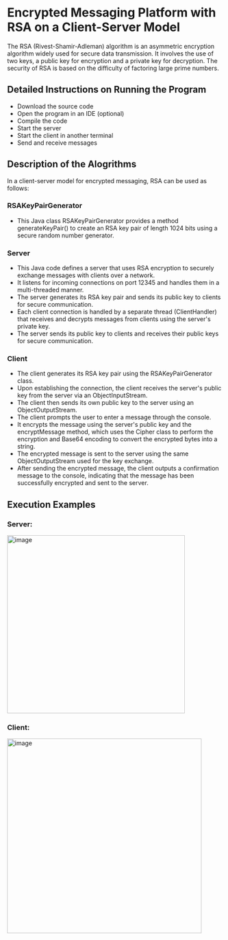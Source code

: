 # Encrypted Messaging Platform with RSA on a Client-Server Model
The RSA (Rivest-Shamir-Adleman) algorithm is an asymmetric encryption algorithm widely used for secure data transmission. It involves the use of two keys, a public key for encryption and a private key for decryption. The security of RSA is based on the difficulty of factoring large prime numbers.

## Detailed Instructions on Running the Program
- Download the source code
- Open the program in an IDE (optional)
- Compile the code
- Start the server
- Start the client in another terminal
- Send and receive messages

## Description of the Alogrithms
In a client-server model for encrypted messaging, RSA can be used as follows:
### RSAKeyPairGenerator
- This Java class RSAKeyPairGenerator provides a method generateKeyPair() to create an RSA key pair of length 1024 bits using a secure random number generator.
### Server
- This Java code defines a server that uses RSA encryption to securely exchange messages with clients over a network.
- It listens for incoming connections on port 12345 and handles them in a multi-threaded manner.
- The server generates its RSA key pair and sends its public key to clients for secure communication.
- Each client connection is handled by a separate thread (ClientHandler) that receives and decrypts messages from clients using the server's private key.
-  The server sends its public key to clients and receives their public keys for secure communication.
### Client 
- The client generates its RSA key pair using the RSAKeyPairGenerator class.
- Upon establishing the connection, the client receives the server's public key from the server via an ObjectInputStream.
- The client then sends its own public key to the server using an ObjectOutputStream.
- The client prompts the user to enter a message through the console.
- It encrypts the message using the server's public key and the encryptMessage method, which uses the Cipher class to perform the encryption and Base64 encoding to convert the encrypted bytes into a string.
- The encrypted message is sent to the server using the same ObjectOutputStream used for the key exchange.
- After sending the encrypted message, the client outputs a confirmation message to the console, indicating that the message has been successfully encrypted and sent to the server.

## Execution Examples
### Server: 
<img width="415" alt="image" src="https://github.com/ErinaBlakiqi/Siguria-e-te-dhenave-Detyra-3/assets/95575593/2692b954-470d-4c28-84e4-71fa611dfce9">

### Client: 
<img width="454" alt="image" src="https://github.com/ErinaBlakiqi/Siguria-e-te-dhenave-Detyra-3/assets/95575593/23c230ca-c907-4881-9bac-4eb82de708ea">






